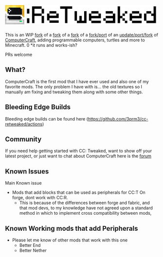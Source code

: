 # ![CC: ReTweaked](logo.png)
This is an WIP [fork](https://github.com/Merith-TK/cc-restitched) of a [fork](https://github.com/Zundrel/cc-tweaked-fabric) of a [fork](https://github.com/ArchivedProjects/cc-tweaked-fabric)  of a [fork/port](https://github.com/mystiacraft/cc-tweaked-fabric) of an [update/port/fork](https://github.com/SquidDev-CC/CC-Tweaked) of [ComputerCraft](https://github.com/dan200/ComputerCraft), adding programmable computers,
turtles and more to Minecraft.
0
*it runs and works-ish?

PRs welcome

## What?
ComputerCraft is the first mod that I have ever used and also one of my favorite mods.
The only problem I have with is... the old textures so I manually am fixing and tweaking them along with some other things.


## Bleeding Edge Builds
Bleeding edge builds can be found here (https://github.com/3prm3/cc-retweaked/actions)

## Community
If you need help getting started with CC: Tweaked, want to show off your latest project, or just want to chat about
ComputerCraft here is the [forum](https://forums.computercraft.cc/) 

## Known Issues
Main Known issue
* Mods that add blocks that can be used as peripherals for CC:T On forge, dont work with CC:R.
	* This is because of the differences between forge and fabric, and that mod devs, to my knowledge have not agreed upon a standard method in which to implement cross compatibility between mods,

## Known Working mods that add Peripherals
* Please let me know of other mods that work with this one
	* Better End
	* Better Nether
